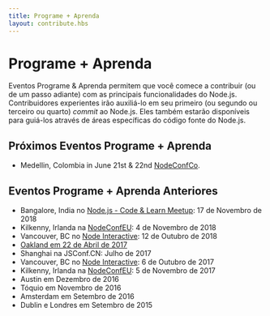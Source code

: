 ```yaml
---
title: Programe + Aprenda
layout: contribute.hbs
---
```


# Programe + Aprenda

Eventos Programe & Aprenda permitem que você comece a contribuir (ou de um passo adiante) com as principais funcionalidades do Node.js. Contribuidores experientes irão auxiliá-lo em seu primeiro (ou segundo ou terceiro ou quarto) _commit_ ao Node.js. Eles também estarão disponíveis para guiá-los através de áreas específicas do código fonte do Node.js.

## Próximos Eventos Programe + Aprenda

- Medellin, Colombia in June 21st & 22nd [NodeConfCo](https://colombia.nodeconf.com/).

## Eventos Programe + Aprenda Anteriores

- Bangalore, India no [Node.js - Code & Learn Meetup](https://www.meetup.com/Polyglot-Languages-Runtimes-Java-JVM-nodejs-Swift/events/256057028/): 17 de Novembro de 2018
- Kilkenny, Irlanda na [NodeConfEU](https://www.nodeconf.eu/): 4 de Novembro de 2018
- Vancouver, BC no [Node Interactive](https://events.linuxfoundation.org/events/node-js-interactive-2018/): 12 de Outubro de 2018
- [Oakland em 22 de Abril de 2017](https://medium.com/the-node-js-collection/code-learn-learn-how-to-contribute-to-node-js-core-8a2dbdf9be45)
- Shanghai na JSConf.CN: Julho de 2017
- Vancouver, BC no [Node Interactive](http://events.linuxfoundation.org/events/node-interactive): 6 de Outubro de 2017
- Kilkenny, Irlanda na [NodeConfEU](http://www.nodeconf.eu/): 5 de Novembro de 2017
- Austin em Dezembro de 2016
- Tóquio em Novembro de 2016
- Amsterdam em Setembro de 2016
- Dublin e Londres em Setembro de 2015
